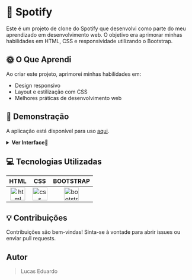 #  🌌 Spotify
Este é um projeto de clone do Spotify que desenvolvi como parte do meu aprendizado em desenvolvimento web. O objetivo era aprimorar minhas habilidades em HTML, CSS e responsividade utilizando o Bootstrap.

## 🌞 O Que Aprendi

Ao criar este projeto, aprimorei minhas habilidades em:

- Design responsivo
- Layout e estilização com CSS
- Melhores práticas de desenvolvimento web

## 🌝 Demonstração

A aplicação está disponível para uso [aqui](https://spotify-e1wt.onrender.com/).

<details>
<summary><b>Ver Interface👀</b></summary>

  
- <img align="center" alt="Andressa" height="450em" width="700em" src="https://cdn.discordapp.com/attachments/805220480566165514/1182698770522193950/image.png?ex=6585a510&is=65733010&hm=804263b888f2ed8bc4d3b748699f014b4a741e91010e690c14a835e8da7c60f6&" />

- <img align="center" alt="Andressa" height="450em" width="700em"  src="https://cdn.discordapp.com/attachments/805220480566165514/1182698855553302580/image.png?ex=6585a524&is=65733024&hm=86b3c31e4b1dd4181118a2ae0c4256a60f32fad46924c622f15cd5abec76a02d&" />

- <img align="center" alt="Andressa" height="450em" width="700em"  src="https://cdn.discordapp.com/attachments/805220480566165514/1182698924306350233/image.png?ex=6585a535&is=65733035&hm=d117ecf69fd81ca06a8039259caa52cc86a7eae158983aef86686590563dee53&" />

- <img align="center" alt="Andressa" height="500em" width="300em" src="https://cdn.discordapp.com/attachments/805220480566165514/1182699582707204228/image.png?ex=6585a5d2&is=657330d2&hm=1b4568ea596c7d4d229c18bb7305574af3880b1bc7876e5593a50cd4b2388273&" />

- <img align="center" alt="Andressa" height="500em" width="300em" src="https://cdn.discordapp.com/attachments/805220480566165514/1182699636876652594/image.png?ex=6585a5de&is=657330de&hm=4917f0cd68ea1ab194ec00189d844759bfa5322d866f2c1ed97eab63b2a0ba99&" />

- <img align="center" alt="Andressa" height="500em" width="300em" src="https://cdn.discordapp.com/attachments/805220480566165514/1182699691197087835/image.png?ex=6585a5eb&is=657330eb&hm=92e82691a41e1c1eaf13f2325c30c96f9f18254f80e622b2c513aa6e5ebe7c38&" />

- <img align="center" alt="Andressa" height="500em" width="300em" src="https://cdn.discordapp.com/attachments/805220480566165514/1182699745320386671/image.png?ex=6585a5f8&is=657330f8&hm=3b808ca246355706fae59b0d8d1bb043f5459202fed1a7e6e5bf36447ff4cc71&" />


</details>

## 💻 Tecnologias Utilizadas
  
 HTML | CSS | BOOTSTRAP
:------:  | :------: | :------: 
 <img align="center" alt="html" height="35em" width="40em" src="https://cdn.discordapp.com/attachments/805220480566165514/1179231911751729192/logo-2582748_960_720.png?ex=6579084c&is=6566934c&hm=f1510a4e12617533169231661d5ef5333e702c6e0f62aa0d46604e0db29992d7&" /> | <img align="center" alt="css" height="35em" width="40em" src="https://cdn.discordapp.com/attachments/805220480566165514/1179231718469800096/logo-css-3-1536.png?ex=6579081e&is=6566931e&hm=8faf32266a43fdbcaee269d1e2efc2319cb5f289772a892403cc0b5e55c2aa70&" /> | <img align="center" alt="bootstrap" height="35em" width="40em" src="https://cdn.discordapp.com/attachments/805220480566165514/1176256122244579430/1280px-Bootstrap_logo.png?ex=65776f61&is=6564fa61&hm=eb7238b72fd7a43b0b39269b4a69741ce3801cabcceed8cffb0576b10feccc0f&" />


## 💡 Contribuições

Contribuições são bem-vindas! Sinta-se à vontade para abrir issues ou enviar pull requests.


## Autor
>Lucas Eduardo
